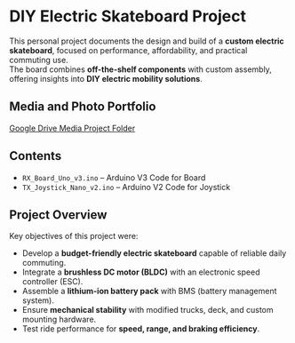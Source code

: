# DIY Electric Skateboard Project

This personal project documents the design and build of a **custom electric skateboard**, focused on performance, affordability, and practical commuting use.  
The board combines **off-the-shelf components** with custom assembly, offering insights into **DIY electric mobility solutions**.

## Media and Photo Portfolio
[Google Drive Media Project Folder](https://drive.google.com/drive/folders/1ELARaPxFDwsZPqi3UusvXlbDOxIql7Bc?usp=drive_link)

## Contents
- `RX_Board_Uno_v3.ino` – Arduino V3 Code for Board
- `TX_Joystick_Nano_v2.ino` – Arduino V2 Code for Joystick

## Project Overview
Key objectives of this project were:
- Develop a **budget-friendly electric skateboard** capable of reliable daily commuting.  
- Integrate a **brushless DC motor (BLDC)** with an electronic speed controller (ESC).  
- Assemble a **lithium-ion battery pack** with BMS (battery management system).  
- Ensure **mechanical stability** with modified trucks, deck, and custom mounting hardware.  
- Test ride performance for **speed, range, and braking efficiency**.  

